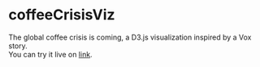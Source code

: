 # coffeeCrisisViz
The global coffee crisis is coming, a D3.js visualization inspired by a Vox story.  
You can try it live on [link](https://rockdonald2.github.io/coffeeCrisisViz/).  